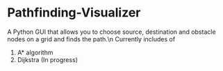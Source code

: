 # Pathfinding-Visualizer
A Python GUI that allows you to choose source, destination and obstacle nodes on a grid and finds the path.\n
Currently includes of
  1) A* algorithm
  2) Dijkstra (In progress)
